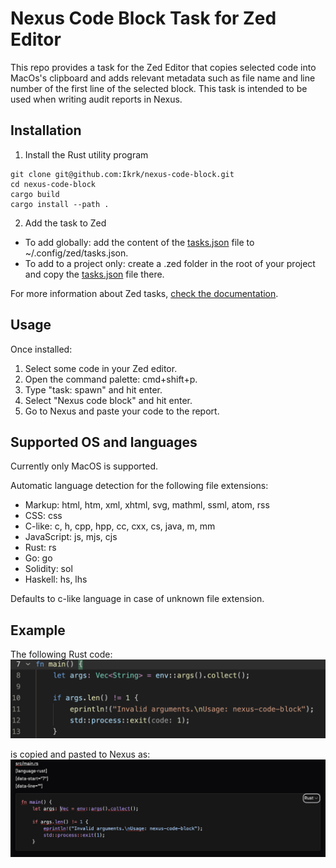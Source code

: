 # Nexus Code Block Task for Zed Editor
This repo provides a task for the Zed Editor that copies selected code into MacOs's clipboard and adds relevant metadata such as file name and line number of the first line of the selected block. This task is intended to be used when writing audit reports in Nexus.

## Installation

1. Install the Rust utility program
```console
git clone git@github.com:Ikrk/nexus-code-block.git
cd nexus-code-block
cargo build
cargo install --path .
```

2. Add the task to Zed
- To add globally: add the content of the [tasks.json](tasks.json) file to ~/.config/zed/tasks.json.
- To add to a project only: create a .zed folder in the root of your project and copy the [tasks.json](tasks.json) file there.

For more information about Zed tasks, [check the documentation](https://zed.dev/docs/tasks).

## Usage
Once installed:
1. Select some code in your Zed editor.
2. Open the command palette: cmd+shift+p.
3. Type "task: spawn" and hit enter.
4. Select "Nexus code block" and hit enter.
5. Go to Nexus and paste your code to the report.


## Supported OS and languages
Currently only MacOS is supported.

Automatic language detection for the following file extensions:
- Markup:  html, htm, xml, xhtml, svg, mathml, ssml, atom, rss
- CSS:  css
- C-like:  c, h, cpp, hpp, cc, cxx, cs, java, m, mm
- JavaScript:  js, mjs, cjs
- Rust:  rs
- Go:  go
- Solidity:  sol
- Haskell:  hs, lhs

Defaults to c-like language in case of unknown file extension.


## Example
The following Rust code:
![editor_code_block.png](editor_code_block.png)

is copied and pasted to Nexus as:
![nexus_code_block.png](nexus_code_block.png)
